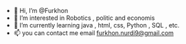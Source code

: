- 👋 Hi, I’m @Furkhon
- 👀 I’m interested in Robotics , politic and economis
- 🌱 I’m currently learning java , html, css, Python , SQL , etc.
- 📫 you can contact me email furkhon.nurdi9@gmail.com

<!---
Exirstz/Exirstz is a ✨ special ✨ repository because its `README.md` (this file) appears on your GitHub profile.
You can click the Preview link to take a look at your changes.
--->
